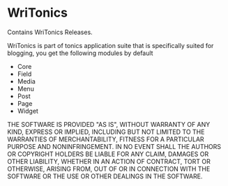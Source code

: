 # WriTonics
Contains WriTonics Releases.

WriTonics is part of tonics application suite that is specifically suited for blogging, you get the following modules by default

- Core
- Field
- Media
- Menu
- Post
- Page
- Widget

THE SOFTWARE IS PROVIDED "AS IS", WITHOUT WARRANTY OF ANY KIND, EXPRESS OR IMPLIED, INCLUDING BUT NOT LIMITED TO THE WARRANTIES OF MERCHANTABILITY, FITNESS FOR A PARTICULAR PURPOSE AND NONINFRINGEMENT. IN NO EVENT SHALL THE AUTHORS OR COPYRIGHT HOLDERS BE LIABLE FOR ANY CLAIM, DAMAGES OR OTHER LIABILITY, WHETHER IN AN ACTION OF CONTRACT, TORT OR OTHERWISE, ARISING FROM, OUT OF OR IN CONNECTION WITH THE SOFTWARE OR THE USE OR OTHER DEALINGS IN THE SOFTWARE.
